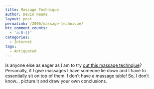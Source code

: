 ```yaml
---
title: Massage Technique
author: Devin Reams
layout: post
permalink: /2006/massage-technique/
btc_comment_counts:
  - 'a:0:{}'
categories:
  - Internet
tags:
  - Antiquated
---
```

Is anyone else as eager as I am to try [out this massage technqiue][1]? Personally, if I give massages I have someone lie down and I have to essentially sit on top of them. I don&#8217;t have a massage table! So, I don&#8217;t know&#8230; picture it and draw your own conclusions.

 [1]: http://www.tradetricks.org/archives/001557.html
